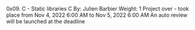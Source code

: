 0x09. C - Static libraries
C
 By: Julien Barbier
 Weight: 1
 Project over - took place from Nov 4, 2022 6:00 AM to Nov 5, 2022 6:00 AM
 An auto review will be launched at the deadline

